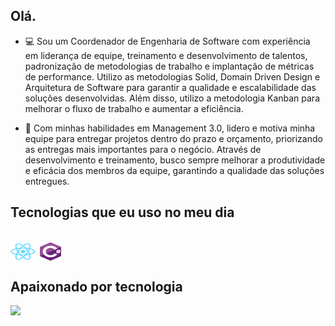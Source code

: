 ## Olá.

- 💻 Sou um Coordenador de Engenharia de Software com experiência em liderança de equipe, treinamento e desenvolvimento de talentos, padronização de metodologias de trabalho e implantação de métricas de performance. Utilizo as metodologias Solid, Domain Driven Design e Arquitetura de Software para garantir a qualidade e escalabilidade das soluções desenvolvidas. Além disso, utilizo a metodologia Kanban para melhorar o fluxo de trabalho e aumentar a eficiência.

- 📑 Com minhas habilidades em Management 3.0, lidero e motiva minha equipe para entregar projetos dentro do prazo e orçamento, priorizando as entregas mais importantes para o negócio. Através de desenvolvimento e treinamento, busco sempre melhorar a produtividade e eficácia dos membros da equipe, garantindo a qualidade das soluções entregues.


## Tecnologias que eu uso no meu dia

<div style="display: inline_block"><br>
  <img align="center" alt="Rafa-React" height="30" width="40" src="https://raw.githubusercontent.com/devicons/devicon/master/icons/react/react-original.svg">
  <img align="center" alt="Rafa-Csharp" height="30" width="40" src="https://raw.githubusercontent.com/devicons/devicon/master/icons/csharp/csharp-original.svg">
</div>
  
  ## Apaixonado por tecnologia 
 
<div> 

  <a href="https://www.linkedin.com/in/frankwillian/" target="_blank"><img src="https://img.shields.io/badge/-LinkedIn-%230077B5?style=for-the-badge&logo=linkedin&logoColor=white" target="_blank"></a> 
  
</div>
